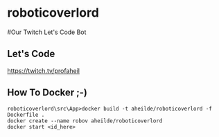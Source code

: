 # roboticoverlord
#Our Twitch Let's Code Bot

## Let's Code 

https://twitch.tv/profaheil 

## How To Docker ;-)

```
roboticoverlord\src\App>docker build -t aheilde/roboticoverlord -f Dockerfile .  
docker create --name robov aheilde/roboticoverlord  
docker start <id_here>  
